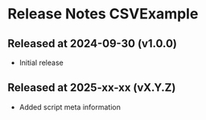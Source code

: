 # Release Notes CSVExample

## Released at 2024-09-30 (v1.0.0)

* Initial release

## Released at 2025-xx-xx (vX.Y.Z)

* Added script meta information